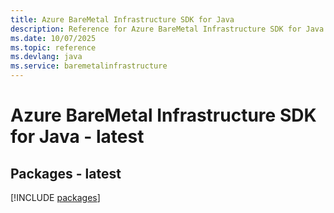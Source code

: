 ```yaml
---
title: Azure BareMetal Infrastructure SDK for Java
description: Reference for Azure BareMetal Infrastructure SDK for Java
ms.date: 10/07/2025
ms.topic: reference
ms.devlang: java
ms.service: baremetalinfrastructure
---
```

# Azure BareMetal Infrastructure SDK for Java - latest
## Packages - latest
[!INCLUDE [packages](baremetal-infrastructure-index.md)]